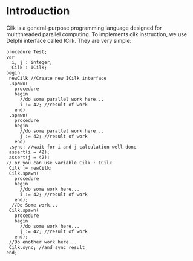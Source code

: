 # Introduction #

Cilk is a general-purpose programming language designed for multithreaded parallel computing.
To implements cilk instruction, we use Delphi interface called ICilk.
They are very simple:

```
procedure Test;
var
  i, j : integer;
  Cilk : ICilk;
begin
 newCilk //Create new ICilk interface
 .spawn(
   procedure
   begin
     //do some parallel work here...
     i := 42; //result of work
   end)
 .spawn(
   procedure
   begin
     //do some parallel work here...
     j := 42; //result of work
   end)
 .sync; //wait for i and j calculation well done
 assert(i = 42);
 assert(j = 42); 
// or you can use variable Cilk : ICilk
 Cilk := newCilk;
 Cilk.spawn(
   procedure
   begin
     //do some work here...
     i := 42; //result of work
   end);
  //Do Some work...
 Cilk.spawn(
   procedure
   begin
     //do some work here...
     j := 42; //result of work
   end);
 //Do enother work here...
 Cilk.sync; //and sync result 
end;
```